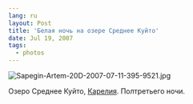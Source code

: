 ```yaml
---
lang: ru
layout: Post
title: 'Белая ночь на озере Среднее Куйто'
date: Jul 19, 2007
tags:
  - photos
---
```


![Sapegin-Artem-20D-2007-07-11-395-9521.jpg](photo://465)

Озеро Среднее Куйто, [Карелия](http://morning.photos/albums/kalevala/). Полтретьего ночи.
